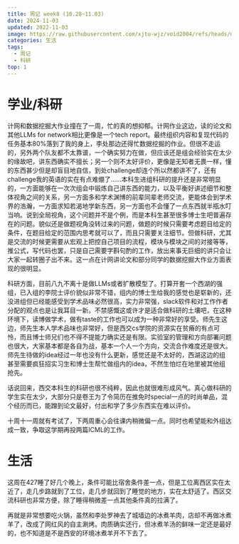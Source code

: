 ```yaml
---
title: 周记 week8 (10.28~11.03)
date: 2024-11-03
updated: 2022-11-03
image: https://raw.githubusercontent.com/xjtu-wjz/void2004/refs/heads/main/pics_for_post/week8.webp
categories: 生活
tags:
  - 周记
  - 科研
top: 1
---
```


# 学业/科研
计网和数据挖掘大作业撞在了一周，忙的真的想抑郁。计网作业这边，读的论文和其他LLMs for network相比更像是一个tech report。最终组织内容和复现代码的任务基本80%落到了我的身上，李处那边还得忙数据挖掘的作业。但很不走运的，另外两个队友都不太靠谱，一个确实努力在做，但应该还是组会经验实在太少的缘故吧，讲东西确实不擅长；另一个则不太好评价，更像是无知者无畏一样，懂的东西甚少但是却盲目地自信，到处challenge却连个所以然都讲不了，还有challenge我的英语的实在有点难绷了......本科生进组科研的提升还是非常明显的，一方面能够在一次次组会中锻炼自己讲东西的能力，以及平衡好讲述细节和整体视角之间的关系，另一方面多和学术渊博的前辈同辈老师交流，更能体会到学术界的浩瀚，一方面求知若渴地学新东西，另一方面也不会懂了一点东西就半瓶水叮当响。说到全局视角，这个问题并不是个例，而是本科生甚至很多博士生吧普遍存在的问题。貌似还是做题视角没转过来的问题，做题的时候只需要考虑题目给定的条件，在题目给定的范围内思考就可以了，而且只需要关注细节。但做科研，尤其是交流的时候更需要从宏观上把控自己项目的流程，模块与模块之间的对接等等，推公式，写代码也罢，只是自己需要字斟句酌的工作，放出来事无巨细的讲只会让大家一起转圈子出不来。这一点在计网讲论文和部分同学的数据挖掘大作业方面表现的很明显。

科研方面，目前八九不离十是做LLMs或者扩散模型了。打算开套一个西湖的强组，已入组的李院士评价貌似非常不错，组内的博士生给我的感觉也是崭新的，还没进组但已经能感受到学术品味必然很高，实力非常强，slack软件和对工作作者分配的观点也是让我耳目一新。不禁感慨这或许才是适合做科研的土壤吧，在这种环境下，读博做学术，做有taste的工作也可以成为一种非常好的享受。师先生这边，师先生本人学术品味也非常好，但是西交cs学院的资源实在贫瘠的有点可怜，而且博士师兄们也不得不提能力确实还是有限。实验室的管理和方向部署问题也很大，大家基本都是各自为战，基本一个人一个方向，交流合作难度还是很大。师先生待做的idea经过一年也没有什么更新，感觉还是不太好的，西湖这边的组甚至需要疯狂招实习生和博士生帮忙做组内的idea，不然生怕烂在地里被其他组抢先。

话说回来，西交本科生的科研也很不纯粹，因此也就很难形成风气。真心做科研的学生实在太少，大部分只是卷王为了令简历在推免时special一点的时尚单品，混个经历而已，能蹭到论文最好，付出和学了多少东西实在难以评价。

十周十一周就有考试了，下两周重心会往课内稍微偏一点。同时也希望能和外组达成一致，争取这学期再投两篇ICML的工作。

# 生活
这周在427睡了好几个晚上，条件可能比宿舍条件差一点，但是工位离西区实在太近了，走几步路就到了工位，走几步就回到了睡觉的地方，实在太舒适了。西区交流科研也非常方便，除了睡得稍微差一点其他条件真的拉满了。

再就是非常想要吃火锅，虽然和李处罗神去了城墙边的冰煮羊肉，店却不再做冰煮羊了，改成了网红风的自主涮烤。肉质确实还行，但冰煮羊汤的鲜味一定还是最好的，也不知道是不是西安的环境冰煮羊开不下去了。
